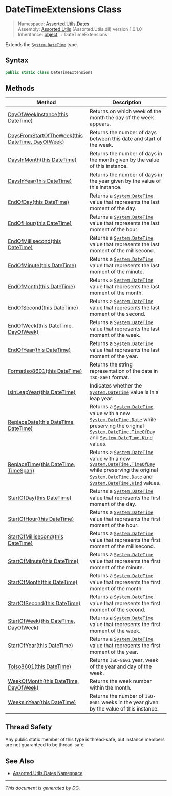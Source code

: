 ﻿# DateTimeExtensions Class

> Namespace: [Assorted.Utils.Dates](index.md#assortedutilsdates-namespace)\
> Assembly: [Assorted.Utils](index.md) (Assorted.Utils.dll) version 1.0.1.0\
> Inheritance: [object](https://docs.microsoft.com/en-us/dotnet/api/system.object) `→` DateTimeExtensions

Extends the [`System.DateTime`](https://docs.microsoft.com/en-us/dotnet/api/system.datetime) type.

## Syntax

```csharp
public static class DateTimeExtensions
```

## Methods

Method | Description
--- | ---
[DayOfWeekInstance(this DateTime)](Assorted.Utils.Dates.DateTimeExtensions.DayOfWeekInstance.md) | Returns on which week of the month the day of the week appears.
[DaysFromStartOfTheWeek(this DateTime, DayOfWeek)](Assorted.Utils.Dates.DateTimeExtensions.DaysFromStartOfTheWeek.md) | Returns the number of days between this date and start of the week.
[DaysInMonth(this DateTime)](Assorted.Utils.Dates.DateTimeExtensions.DaysInMonth.md) | Returns the number of days in the month given by the value of this instance.
[DaysInYear(this DateTime)](Assorted.Utils.Dates.DateTimeExtensions.DaysInYear.md) | Returns the number of days in the year given by the value of this instance.
[EndOfDay(this DateTime)](Assorted.Utils.Dates.DateTimeExtensions.EndOfDay.md) | Returns a [`System.DateTime`](https://docs.microsoft.com/en-us/dotnet/api/system.datetime) value that represents the last moment of the day.
[EndOfHour(this DateTime)](Assorted.Utils.Dates.DateTimeExtensions.EndOfHour.md) | Returns a [`System.DateTime`](https://docs.microsoft.com/en-us/dotnet/api/system.datetime) value that represents the last moment of the hour.
[EndOfMillisecond(this DateTime)](Assorted.Utils.Dates.DateTimeExtensions.EndOfMillisecond.md) | Returns a [`System.DateTime`](https://docs.microsoft.com/en-us/dotnet/api/system.datetime) value that represents the last moment of the millisecond.
[EndOfMinute(this DateTime)](Assorted.Utils.Dates.DateTimeExtensions.EndOfMinute.md) | Returns a [`System.DateTime`](https://docs.microsoft.com/en-us/dotnet/api/system.datetime) value that represents the last moment of the minute.
[EndOfMonth(this DateTime)](Assorted.Utils.Dates.DateTimeExtensions.EndOfMonth.md) | Returns a [`System.DateTime`](https://docs.microsoft.com/en-us/dotnet/api/system.datetime) value that represents the last moment of the month.
[EndOfSecond(this DateTime)](Assorted.Utils.Dates.DateTimeExtensions.EndOfSecond.md) | Returns a [`System.DateTime`](https://docs.microsoft.com/en-us/dotnet/api/system.datetime) value that represents the last moment of the second.
[EndOfWeek(this DateTime, DayOfWeek)](Assorted.Utils.Dates.DateTimeExtensions.EndOfWeek.md) | Returns a [`System.DateTime`](https://docs.microsoft.com/en-us/dotnet/api/system.datetime) value that represents the last moment of the week.
[EndOfYear(this DateTime)](Assorted.Utils.Dates.DateTimeExtensions.EndOfYear.md) | Returns a [`System.DateTime`](https://docs.microsoft.com/en-us/dotnet/api/system.datetime) value that represents the last moment of the year.
[FormatIso8601(this DateTime)](Assorted.Utils.Dates.DateTimeExtensions.FormatIso8601.md) | Returns the string representation of the date in `ISO-8601` format.
[IsInLeapYear(this DateTime)](Assorted.Utils.Dates.DateTimeExtensions.IsInLeapYear.md) | Indicates whether the [`System.DateTime`](https://docs.microsoft.com/en-us/dotnet/api/system.datetime) value is in a leap year.
[ReplaceDate(this DateTime, DateTime)](Assorted.Utils.Dates.DateTimeExtensions.ReplaceDate.md) | Returns a [`System.DateTime`](https://docs.microsoft.com/en-us/dotnet/api/system.datetime) value with a new [`System.DateTime.Date`](https://docs.microsoft.com/en-us/dotnet/api/system.datetime.date) while preserving the original [`System.DateTime.TimeOfDay`](https://docs.microsoft.com/en-us/dotnet/api/system.datetime.timeofday) and [`System.DateTime.Kind`](https://docs.microsoft.com/en-us/dotnet/api/system.datetime.kind) values.
[ReplaceTime(this DateTime, TimeSpan)](Assorted.Utils.Dates.DateTimeExtensions.ReplaceTime.md) | Returns a [`System.DateTime`](https://docs.microsoft.com/en-us/dotnet/api/system.datetime) value with a new [`System.DateTime.TimeOfDay`](https://docs.microsoft.com/en-us/dotnet/api/system.datetime.timeofday) while preserving the original [`System.DateTime.Date`](https://docs.microsoft.com/en-us/dotnet/api/system.datetime.date) and [`System.DateTime.Kind`](https://docs.microsoft.com/en-us/dotnet/api/system.datetime.kind) values.
[StartOfDay(this DateTime)](Assorted.Utils.Dates.DateTimeExtensions.StartOfDay.md) | Returns a [`System.DateTime`](https://docs.microsoft.com/en-us/dotnet/api/system.datetime) value that represents the first moment of the day.
[StartOfHour(this DateTime)](Assorted.Utils.Dates.DateTimeExtensions.StartOfHour.md) | Returns a [`System.DateTime`](https://docs.microsoft.com/en-us/dotnet/api/system.datetime) value that represents the first moment of the hour.
[StartOfMillisecond(this DateTime)](Assorted.Utils.Dates.DateTimeExtensions.StartOfMillisecond.md) | Returns a [`System.DateTime`](https://docs.microsoft.com/en-us/dotnet/api/system.datetime) value that represents the first moment of the millisecond.
[StartOfMinute(this DateTime)](Assorted.Utils.Dates.DateTimeExtensions.StartOfMinute.md) | Returns a [`System.DateTime`](https://docs.microsoft.com/en-us/dotnet/api/system.datetime) value that represents the first moment of the minute.
[StartOfMonth(this DateTime)](Assorted.Utils.Dates.DateTimeExtensions.StartOfMonth.md) | Returns a [`System.DateTime`](https://docs.microsoft.com/en-us/dotnet/api/system.datetime) value that represents the first moment of the month.
[StartOfSecond(this DateTime)](Assorted.Utils.Dates.DateTimeExtensions.StartOfSecond.md) | Returns a [`System.DateTime`](https://docs.microsoft.com/en-us/dotnet/api/system.datetime) value that represents the first moment of the second.
[StartOfWeek(this DateTime, DayOfWeek)](Assorted.Utils.Dates.DateTimeExtensions.StartOfWeek.md) | Returns a [`System.DateTime`](https://docs.microsoft.com/en-us/dotnet/api/system.datetime) value that represents the first moment of the week.
[StartOfYear(this DateTime)](Assorted.Utils.Dates.DateTimeExtensions.StartOfYear.md) | Returns a [`System.DateTime`](https://docs.microsoft.com/en-us/dotnet/api/system.datetime) value that represents the first moment of the year.
[ToIso8601(this DateTime)](Assorted.Utils.Dates.DateTimeExtensions.ToIso8601.md) | Returns `ISO-8601` year, week of the year and day of the week.
[WeekOfMonth(this DateTime, DayOfWeek)](Assorted.Utils.Dates.DateTimeExtensions.WeekOfMonth.md) | Returns the week number within the month.
[WeeksInYear(this DateTime)](Assorted.Utils.Dates.DateTimeExtensions.WeeksInYear.md) | Returns the number of `ISO-8601` weeks in the year given by the value of this instance.

## Thread Safety

Any public static member of this type is thread\-safe, but instance members are not guaranteed to be thread\-safe.

## See Also

- [Assorted.Utils.Dates Namespace](index.md#assortedutilsdates-namespace)

---

_This document is generated by [DG](https://github.com/Khojasteh/dg)._
